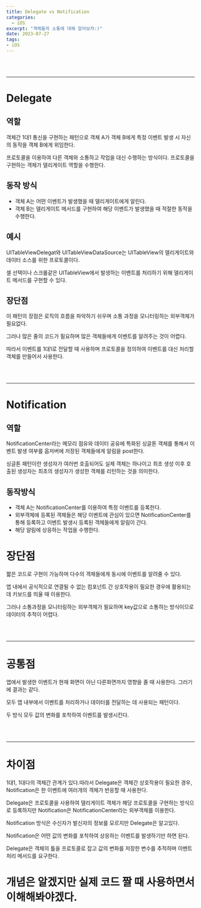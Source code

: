 ```yaml
---
title: Delegate vs Notification
categories:
  - iOS
excerpt: "객체들의 소통에 대해 알아보자:)"
date: 2023-07-27
tags:
- iOS
---
```




<br />
<br />

---

# Delegate


## 역할

객체간 1대1 통신을 구현하는 패턴으로 객체 A가 객체 B에게 특정 이벤트 발생 시 자신의 동작을 객체 B에게 위임한다.

프로토콜을 이용하여 다른 객체와 소통하고 작업을 대신 수행하는 방식이다. 프로토콜을 구현하는 객체가 델리게이트 역할을 수행한다.

## 동작 방식

* 객체 A는 어떤 이벤트가 발생했을 때 델리게이트에게 알린다.
* 객체 B는 델리게이트 메서드를 구현하여 해당 이벤트가 발생했을 때 적절한 동작을 수행한다.

## 예시

UITableViewDelegat와 UITableViewDataSource는 UITableView의 델리게이트와 데이터 소스를 위한 프로토콜이다.

셀 선택이나 스크롤같은 UITableView에서 발생하는 이벤트를 처리하기 위해 델리게이트 메서드를 구현할 수 있다.


## 장단점

이 패턴의 장점은 로직의 흐름을 파악하기 쉬우며 소통 과정을 모니터링하는 외부객체가 필요없다.

그러나 많은 줄의 코드가 필요하며 많은 객체들에게 이벤트를 알려주는 것이 어렵다.

따라서 이벤트를 1대1로 전달할 때 사용하며 프로토콜을 정의하여 이벤트를 대신 처리할 객체를 만들어서 사용한다.



<br />
<br />

---

# Notification


## 역할

NotificationCenter라는 메모리 점유와 데이터 공유에 특화된 싱글톤 객체를 통해서 이벤트 발생 여부를 옵저버에 저장된 객체들에게 알림을 post한다.

싱글톤 패턴이란 생성자가 여러번 호출되어도 실제 객체는 하나이고 최초 생성 이후 호출된 생성자는 최초의 생성자가 생성한 객체를 리턴하는 것을 의미한다.

## 동작방식

* 객체 A는 NotificationCenter를 이용하여 특정 이벤트를 등록한다.
* 외부객체에 등록된 객체들은 해당 이벤트에 관심이 있으면 NotificationCenter를 통해 등록하고 이벤트 발생시 등록된 객체들에게 알림이 간다.
* 해당 알림에 상응하는 작업을 수행한다.

# 장단점

짧은 코드로 구현이 가능하며 다수의 객체들에게 동시에 이벤트를 알려줄 수 있다.

앱 내에서 공식적으로 연결될 수 없는 컴포넌트 간 상호작용이 필요한 경우에 활용되는데 키보드를 띄울 때 이용한다.

그러나 소통과정을 모니터링하는 외부객체가 필요하며 key값으로 소통하는 방식이므로 데이터의 추적이 어렵다.

<br />
<br />

---

# 공통점

앱에서 발생한 이벤트가 현재 화면이 아닌 다른화면까지 영향을 줄 때 사용한다. 그러기에 결과는 같다.

모두 앱 내부에서 이벤트를 처리하거나 데이터를 전달하는 데 사용되는 패턴이다.

두 방식 모두 값의 변화를 포착하여 이벤트를 발생시킨다.

<br />
<br />

---

# 차이점

1대1, 1대다의 객체간 관계가 있다.따라서 Delegate은 객체간 상호작용이 필요한 경우, Notification은 한 이벤트에 여러개의 객체가 반응할 때 사용한다.

Delegate은 프로토콜을 사용하여 델리게이트 객체가 해당 프로토콜을 구현하는 방식으로 등록하지만 Notification은 NotificationCenter라는 외부객체를 이용한다.

Notification 방식은 수신자가 발신자의 정보를 모르지만 Delegate은 알고있다.

Notification은 어떤 값의 변화를 포착하여 상응하는 이벤트를 발생하기만 하면 된다.

Delegate은 객체의 틀을 프로토콜로 잡고 값의 변화를 저장한 변수를 추적하며 이벤트처리 메서드를 요구한다.

# 개념은 알겠지만 실제 코드 짤 때 사용하면서 이해해봐야겠다.
